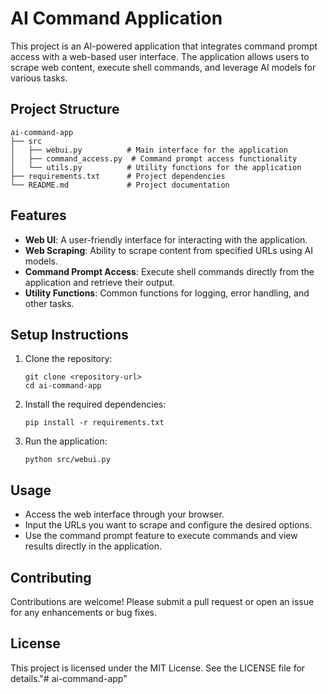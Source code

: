 # AI Command Application

This project is an AI-powered application that integrates command prompt access with a web-based user interface. The application allows users to scrape web content, execute shell commands, and leverage AI models for various tasks.

## Project Structure

```
ai-command-app
├── src
│   ├── webui.py          # Main interface for the application
│   ├── command_access.py  # Command prompt access functionality
│   └── utils.py          # Utility functions for the application
├── requirements.txt      # Project dependencies
└── README.md             # Project documentation
```

## Features

- **Web UI**: A user-friendly interface for interacting with the application.
- **Web Scraping**: Ability to scrape content from specified URLs using AI models.
- **Command Prompt Access**: Execute shell commands directly from the application and retrieve their output.
- **Utility Functions**: Common functions for logging, error handling, and other tasks.

## Setup Instructions

1. Clone the repository:
   ```
   git clone <repository-url>
   cd ai-command-app
   ```

2. Install the required dependencies:
   ```
   pip install -r requirements.txt
   ```

3. Run the application:
   ```
   python src/webui.py
   ```

## Usage

- Access the web interface through your browser.
- Input the URLs you want to scrape and configure the desired options.
- Use the command prompt feature to execute commands and view results directly in the application.

## Contributing

Contributions are welcome! Please submit a pull request or open an issue for any enhancements or bug fixes.

## License

This project is licensed under the MIT License. See the LICENSE file for details."# ai-command-app" 
